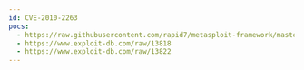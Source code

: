 ```yaml
---
id: CVE-2010-2263
pocs:
  - https://raw.githubusercontent.com/rapid7/metasploit-framework/master/modules/auxiliary/scanner/http/nginx_source_disclosure.rb
  - https://www.exploit-db.com/raw/13818
  - https://www.exploit-db.com/raw/13822
---
```

